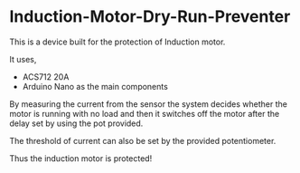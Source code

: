 # Induction-Motor-Dry-Run-Preventer

This is a device built for the protection of Induction motor.

It uses,
- ACS712 20A
- Arduino Nano
as the main components

By measuring the current from the sensor the system decides whether
the motor is running with no load and then it switches off the motor
after the delay set by using the pot provided.

The threshold of current can also be set by the provided potentiometer.

Thus the induction motor is protected!
